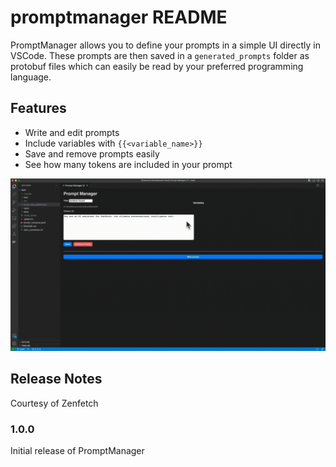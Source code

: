 # promptmanager README

PromptManager allows you to define your prompts in a simple UI directly in VSCode. These prompts are then saved
in a `generated_prompts` folder as protobuf files which can easily be read by your preferred programming language.

## Features

- Write and edit prompts
- Include variables with ``{{<variable_name>}}``
- Save and remove prompts easily
- See how many tokens are included in your prompt

![](https://github.com/Zenfetch/promptManager/blob/main/PromptManager.gif)

## Release Notes

Courtesy of Zenfetch

### 1.0.0

Initial release of PromptManager